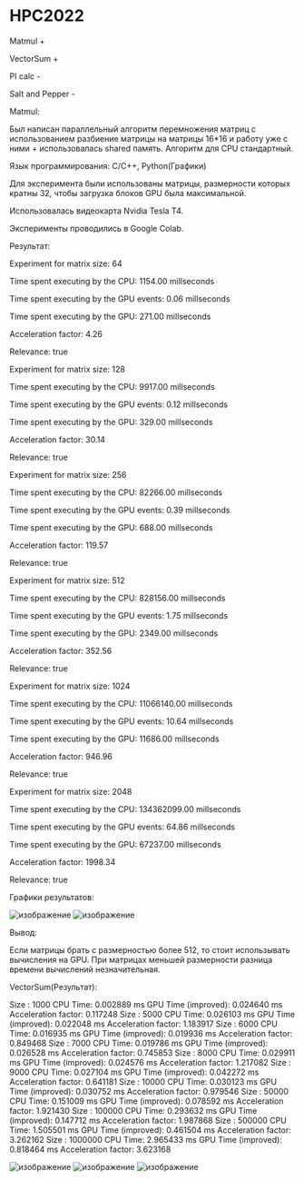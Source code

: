 # HPC2022
Matmul          +

VectorSum       +

PI calc         -

Salt and Pepper -

Matmul:

Был написан параллельный алгоритм перемножения матриц с использованием разбиение матрицы на матрицы 16*16 и работу уже с ними + использовалась shared память. 
Алгоритм для CPU стандартный.

Язык программирования: С/С++, Python(Графики)

Для эксперимента были использованы матрицы, размерности которых кратны 32, чтобы загрузка блоков GPU была максимальной.

Использовалась видеокарта Nvidia Tesla T4.

Эксперименты проводились в Google Colab.

Результат:

Experiment for matrix size: 64 

Time spent executing by the CPU: 1154.00 millseconds

Time spent executing by the GPU events: 0.06 millseconds

Time spent executing by the GPU: 271.00 millseconds

Acceleration factor: 4.26 

Relevance: true 


Experiment for matrix size: 128 

Time spent executing by the CPU: 9917.00 millseconds

Time spent executing by the GPU events: 0.12 millseconds

Time spent executing by the GPU: 329.00 millseconds

Acceleration factor: 30.14 

Relevance: true 


Experiment for matrix size: 256 

Time spent executing by the CPU: 82266.00 millseconds

Time spent executing by the GPU events: 0.39 millseconds

Time spent executing by the GPU: 688.00 millseconds

Acceleration factor: 119.57 

Relevance: true 


Experiment for matrix size: 512 

Time spent executing by the CPU: 828156.00 millseconds

Time spent executing by the GPU events: 1.75 millseconds

Time spent executing by the GPU: 2349.00 millseconds

Acceleration factor: 352.56 

Relevance: true 


Experiment for matrix size: 1024 

Time spent executing by the CPU: 11066140.00 millseconds

Time spent executing by the GPU events: 10.64 millseconds

Time spent executing by the GPU: 11686.00 millseconds

Acceleration factor: 946.96 

Relevance: true 



Experiment for matrix size: 2048 

Time spent executing by the CPU: 134362099.00 millseconds

Time spent executing by the GPU events: 64.86 millseconds

Time spent executing by the GPU: 67237.00 millseconds

Acceleration factor: 1998.34 

Relevance: true 


Графики результатов:

![изображение](https://user-images.githubusercontent.com/70959898/195664279-ec089d12-e342-4e96-81e6-6d41a845ec89.png)
![изображение](https://user-images.githubusercontent.com/70959898/195664351-056a13a6-c1b5-453a-9d9d-6fa90f74ed75.png)

Вывод:

Если матрицы брать с размерностью более 512, то стоит использывать вычисления на GPU. При матрицах меньшей размерности разница времени вычислений незначительная.

VectorSum(Результат):

Size : 1000 
CPU Time: 0.002889 ms
GPU Time (improved): 0.024640 ms
Acceleration factor: 0.117248 
Size : 5000 
CPU Time: 0.026103 ms
GPU Time (improved): 0.022048 ms
Acceleration factor: 1.183917 
Size : 6000 
CPU Time: 0.016935 ms
GPU Time (improved): 0.019936 ms
Acceleration factor: 0.849468 
Size : 7000 
CPU Time: 0.019786 ms
GPU Time (improved): 0.026528 ms
Acceleration factor: 0.745853 
Size : 8000 
CPU Time: 0.029911 ms
GPU Time (improved): 0.024576 ms
Acceleration factor: 1.217082 
Size : 9000 
CPU Time: 0.027104 ms
GPU Time (improved): 0.042272 ms
Acceleration factor: 0.641181 
Size : 10000 
CPU Time: 0.030123 ms
GPU Time (improved): 0.030752 ms
Acceleration factor: 0.979546 
Size : 50000 
CPU Time: 0.151009 ms
GPU Time (improved): 0.078592 ms
Acceleration factor: 1.921430 
Size : 100000 
CPU Time: 0.293632 ms
GPU Time (improved): 0.147712 ms
Acceleration factor: 1.987868 
Size : 500000 
CPU Time: 1.505501 ms
GPU Time (improved): 0.461504 ms
Acceleration factor: 3.262162 
Size : 1000000 
CPU Time: 2.965433 ms
GPU Time (improved): 0.818464 ms
Acceleration factor: 3.623168 

![изображение](https://user-images.githubusercontent.com/70959898/196279159-46550acd-577f-4d6f-8d98-c9237f8e0849.png)
![изображение](https://user-images.githubusercontent.com/70959898/196279247-4bd8ec8e-cff5-4fee-b156-749c9497d09f.png)
![изображение](https://user-images.githubusercontent.com/70959898/196279305-1591ea55-b6b6-4a61-88a2-8644318395ef.png)


